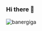 ### Hi there 👋

![banergiga](https://user-images.githubusercontent.com/113460466/193083639-b388eae6-83d4-41f4-bec6-ecbfe81820d2.png)


